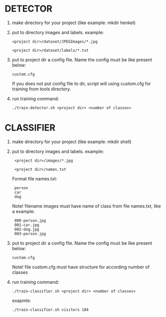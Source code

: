 # DETECTOR
1. make directory for your project (like example: mkdir henkel)
2. put to directory images and labels. example:
	
	```
	<project dir>/dataset/JPEGImages/*.jpg

	<project dir>/dataset/labels/*.txt
	```
3. put to project dir a config file. Name the config must be like present below:	

   ```custom.cfg```

   If you does not put config file to dir, script will using custom.cfg for training from tools directory.

4. run training command:
	
	```./train-detector.sh <project dir> <number of classes>```

# CLASSIFIER
1. make directory for your project (like example: mkdir shell)
2. put to directory images and labels. example:

        <project dir>/images/*.jpg
        
        <project dir>/names.txt

    Format file names.txt:
    
        person
        car
        dog

    Note! filename images must have name of class from file names.txt, like a example:
	
        000-person.jpg
        001-car.jpg
        002-dog.jpg
        003-person.jpg

3. put to project dir a config file. Name the config must be like present below:
    
    ```custom.cfg```

   Note! file custom.cfg must have structure for according number of classes

4. run training command:
    
    ```./train-classifier.sh <project dir> <number of classes>``` 

    exapmle: 
	
	```./train-classifier.sh visitors 184```

